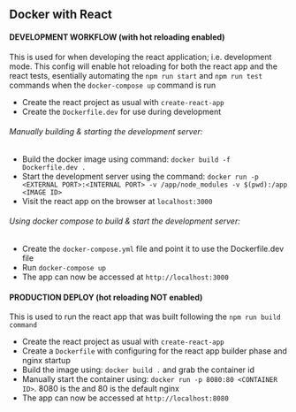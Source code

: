 ## Docker with React

#### DEVELOPMENT WORKFLOW (with hot reloading enabled)

This is used for when developing the react application; i.e. development mode. This config will enable hot reloading for both the react app and the react tests, esentially automating the `npm run start` and `npm run test` commands when the `docker-compose up` command is run

- Create the react project as usual with `create-react-app`
- Create the `Dockerfile.dev` for use during development

###### Manually building & starting the development server:

- Build the docker image using command: `docker build -f Dockerfile.dev .`
- Start the development server using the command:
  `docker run -p <EXTERNAL PORT>:<INTERNAL PORT> -v /app/node_modules -v $(pwd):/app <IMAGE ID>`
- Visit the react app on the browser at `localhost:3000`

###### Using docker compose to build & start the development server:

- Create the `docker-compose.yml` file and point it to use the Dockerfile.dev file
- Run `docker-compose up`
- The app can now be accessed at `http://localhost:3000`

#### PRODUCTION DEPLOY (hot reloading NOT enabled)

This is used to run the react app that was built following the `npm run build command`

- Create the react project as usual with `create-react-app`
- Create a `Dockerfile` with configuring for the react app builder phase and nginx startup
- Build the image using: `docker build .` and grab the container id
- Manually start the container using: `docker run -p 8080:80 <CONTAINER ID>`. 8080 is the <External PORT> and 80 is the default nginx <INTERNAL PORT>
- The app can now be accessed at `http://localhost:8080`
